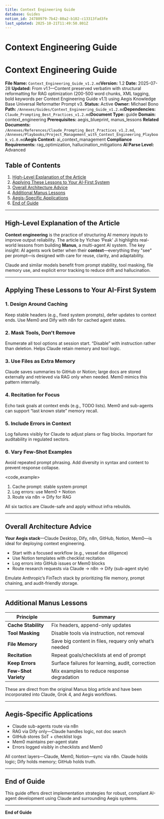 ```yaml
---
title: Context Engineering Guide
database: Guides
notion_id: 24780979-7b42-80a2-b102-c13313fad3fe
last_updated: 2025-10-21T11:49:50.801Z
---
```


# Context Engineering Guide


# Context Engineering Guide


**File Name:** `Context_Engineering_Guide_v1.2.md`**Version:** 1.2
**Date:** 2025-07-28
**Updated:** From v1.1—Content preserved verbatim with structural reformatting for RAG optimization (200-500 word chunks, XML tagging, bold keywords per Context Engineering Guide v1.1) using Aegis Knowledge Base Universal Reformatter Prompt v3.
**Status:** Active
**Owner:** Michael Bono
**Path:** `/Annexes/Guides/Context_Engineering_Guide_v1.2.md`**Dependencies:** `Claude_Prompting_Best_Practices_v1.2.md`**Document Type:** guide
**Domain:** context\_engineering
**Prerequisites:** aegis\_blueprint, manus\_lessons
**Related Documents:** `/Annexes/References/Claude_Prompting_Best_Practices_v1.2.md`, `/Annexes/Playbooks/Project_Management_with_Context_Engineering_Playbook_v1.0.md`**Aegis Context:** ai\_context\_management
**Compliance Requirements:** rag\_optimization, hallucination\_mitigations
**AI Parse Level:** Advanced


## Table of Contents

1. [High-Level Explanation of the Article](https://www.notion.so/238809797b42803b963fd6dbe278f54b?v=238809797b4280a28395000c39111a49&p=247809797b4280a2b102c13313fad3fe&pm=s#high-level-explanation-of-the-article)
2. [Applying These Lessons to Your AI-First System](https://www.notion.so/238809797b42803b963fd6dbe278f54b?v=238809797b4280a28395000c39111a49&p=247809797b4280a2b102c13313fad3fe&pm=s#applying-these-lessons-to-your-ai-first-system)
3. [Overall Architecture Advice](https://www.notion.so/238809797b42803b963fd6dbe278f54b?v=238809797b4280a28395000c39111a49&p=247809797b4280a2b102c13313fad3fe&pm=s#overall-architecture-advice)
4. [Additional Manus Lessons](https://www.notion.so/238809797b42803b963fd6dbe278f54b?v=238809797b4280a28395000c39111a49&p=247809797b4280a2b102c13313fad3fe&pm=s#additional-manus-lessons)
5. [Aegis-Specific Applications](https://www.notion.so/238809797b42803b963fd6dbe278f54b?v=238809797b4280a28395000c39111a49&p=247809797b4280a2b102c13313fad3fe&pm=s#aegis-specific-applications)
6. [End of Guide](https://www.notion.so/238809797b42803b963fd6dbe278f54b?v=238809797b4280a28395000c39111a49&p=247809797b4280a2b102c13313fad3fe&pm=s#end-of-guide)

---


## High-Level Explanation of the Article


**Context engineering** is the practice of structuring AI memory inputs to improve output reliability. The article by Yichao ‘Peak’ Ji highlights real-world lessons from building **Manus**, a multi-agent AI system. The key insight: AI agents work better when their **context**—everything they "see" per prompt—is designed with care for reuse, clarity, and adaptability.


<important>


Claude and similar models benefit from prompt stability, tool masking, file memory use, and explicit error tracking to reduce drift and hallucination.


</important>


---


## Applying These Lessons to Your AI-First System


### 1. **Design Around Caching**


Keep stable headers (e.g., fixed system prompts), defer updates to context ends. Use Mem0 and Dify with n8n for cached agent states.


### 2. **Mask Tools, Don't Remove**


Enumerate all tool options at session start. “Disable” with instruction rather than deletion. Helps Claude retain memory and tool logic.


### 3. **Use Files as Extra Memory**


Claude saves summaries to GitHub or Notion; large docs are stored externally and retrieved via RAG only when needed. Mem0 mimics this pattern internally.


### 4. **Recitation for Focus**


Echo task goals at context ends (e.g., TODO lists). Mem0 and sub-agents can support “last known state” memory recall.


### 5. **Include Errors in Context**


Log failures visibly for Claude to adjust plans or flag blocks. Important for auditability in regulated sectors.


### 6. **Vary Few-Shot Examples**


Avoid repeated prompt phrasing. Add diversity in syntax and content to prevent response collapse.


\<code\_example>


<instructions>

1. Cache prompt: stable system prompt
2. Log errors: use Mem0 + Notion
3. Route via n8n → Dify for RAG
</instructions>
</code_example>

<thinking>


All six tactics are Claude-safe and apply without infra rebuilds.


</thinking>


---


## Overall Architecture Advice


**Your Aegis stack**—Claude Desktop, Dify, n8n, GitHub, Notion, Mem0—is ideal for deploying context engineering.

- Start with a focused workflow (e.g., vessel due diligence)
- Use Notion templates with checklist recitation
- Log errors into GitHub issues or Mem0 blocks
- Route research requests via Claude → n8n → Dify (sub-agent style)

<answer>


Emulate Anthropic’s FinTech stack by prioritizing file memory, prompt chaining, and audit-friendly storage.


</answer>


---


## Additional Manus Lessons


| Principle            | Summary                                               |
| -------------------- | ----------------------------------------------------- |
| **Cache Stability**  | Fix headers, append-only updates                      |
| **Tool Masking**     | Disable tools via instruction, not removal            |
| **File Memory**      | Save big content in files, requery only what’s needed |
| **Recitation**       | Repeat goals/checklists at end of prompt              |
| **Keep Errors**      | Surface failures for learning, audit, correction      |
| **Few-Shot Variety** | Mix examples to reduce response degradation           |


<important>


These are direct from the original Manus blog article and have been incorporated into Claude, Grok 4, and Aegis workflows.


</important>


---


## Aegis-Specific Applications

- Claude sub-agents route via n8n
- RAG via Dify only—Claude handles logic, not doc search
- GitHub stores SoT + checklist logs
- Mem0 maintains per-agent state
- Errors logged visibly in checklists and Mem0

<context>


All context layers—Claude, Mem0, Notion—sync via n8n. Claude holds logic; Dify holds memory; GitHub holds truth.


</context>


---


## End of Guide


This guide offers direct implementation strategies for robust, compliant AI-agent development using Claude and surrounding Aegis systems.


---


**End of Guide**

